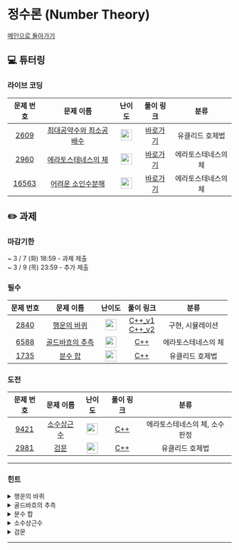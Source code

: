 # 정수론 (Number Theory)

[메인으로 돌아가기](https://github.com/Altu-Bitu-Official/Altu-Bitu-4)

## 💻 튜터링

### 라이브 코딩

|                                 문제 번호                                 |                                         문제 이름                                          |                                       난이도                                       |  풀이 링크   |        분류         |
| :-----------------------------------------------------------------------: | :----------------------------------------------------------------------------------------: | :--------------------------------------------------------------------------------: | :----------: | :-----------------: |
|  <a href="https://www.acmicpc.net/problem/2609" target="_blank">2609</a>  | <a href="https://www.acmicpc.net/problem/2609" target="_blank">최대공약수와 최소공배수</a> | <img height="25px" width="25px" src="https://static.solved.ac/tier_small/5.svg"/>  | [바로가기](https://github.com/Altu-Bitu-Official/Altu-Bitu-4/blob/main/03_%EC%A0%95%EC%88%98%EB%A1%A0/%EB%9D%BC%EC%9D%B4%EB%B8%8C%20%EC%BD%94%EB%94%A9/2609.cpp) |   유클리드 호제법   |
|  <a href="https://www.acmicpc.net/problem/2960" target="_blank">2960</a>  |   <a href="https://www.acmicpc.net/problem/2960" target="_blank">에라토스테네스의 체</a>   | <img height="25px" width="25px" src="https://static.solved.ac/tier_small/7.svg"/>  | [바로가기](https://github.com/Altu-Bitu-Official/Altu-Bitu-4/blob/main/03_%EC%A0%95%EC%88%98%EB%A1%A0/%EB%9D%BC%EC%9D%B4%EB%B8%8C%20%EC%BD%94%EB%94%A9/2960.cpp) | 에라토스테네스의 체 |
| <a href="https://www.acmicpc.net/problem/16563" target="_blank">16563</a> |   <a href="https://www.acmicpc.net/problem/16563" target="_blank">어려운 소인수분해</a>    | <img height="25px" width="25px" src="https://static.solved.ac/tier_small/12.svg"/> | [바로가기](https://github.com/Altu-Bitu-Official/Altu-Bitu-4/blob/main/03_%EC%A0%95%EC%88%98%EB%A1%A0/%EB%9D%BC%EC%9D%B4%EB%B8%8C%20%EC%BD%94%EB%94%A9/16563.cpp) | 에라토스테네스의 체 |

## ✏️ 과제

### 마감기한

~ 3 / 7 (화) 18:59 - 과제 제출 </br>
~ 3 / 9 (목) 23:59 - 추가 제출 </br>

### 필수

|                                문제 번호                                |                                     문제 이름                                      |                                       난이도                                       | 풀이 링크 |        분류         |
| :---------------------------------------------------------------------: | :--------------------------------------------------------------------------------: | :--------------------------------------------------------------------------------: | :-------: | :-----------------: |
| <a href="https://www.acmicpc.net/problem/2840" target="_blank">2840</a> |   <a href="https://www.acmicpc.net/problem/2840" target="_blank">행운의 바퀴</a>   | <img height="25px" width="25px" src="https://static.solved.ac/tier_small/7.svg"/>  |  [C++_v1](https://github.com/Altu-Bitu-Official/Altu-Bitu-4/blob/main/03_%EC%A0%95%EC%88%98%EB%A1%A0/%ED%95%84%EC%88%98/2840_v1.cpp)</br>[C++_v2](https://github.com/Altu-Bitu-Official/Altu-Bitu-4/blob/main/03_%EC%A0%95%EC%88%98%EB%A1%A0/%ED%95%84%EC%88%98/2840_v2.cpp)  |  구현, 시뮬레이션   |
| <a href="https://www.acmicpc.net/problem/6588" target="_blank">6588</a> | <a href="https://www.acmicpc.net/problem/6588" target="_blank">골드바흐의 추측</a> | <img height="25px" width="25px" src="https://static.solved.ac/tier_small/10.svg"/> |  [C++](https://github.com/Altu-Bitu-Official/Altu-Bitu-4/blob/main/03_%EC%A0%95%EC%88%98%EB%A1%A0/%ED%95%84%EC%88%98/6588.cpp)  | 에라토스테네스의 체 |
| <a href="https://www.acmicpc.net/problem/1735" target="_blank">1735</a> |     <a href="https://www.acmicpc.net/problem/1735" target="_blank">분수 합</a>     | <img height="25px" width="25px" src="https://static.solved.ac/tier_small/8.svg"/>  |  [C++](https://github.com/Altu-Bitu-Official/Altu-Bitu-4/blob/main/03_%EC%A0%95%EC%88%98%EB%A1%A0/%ED%95%84%EC%88%98/1735.cpp)  |   유클리드 호제법   |

### 도전

|                                문제 번호                                |                                   문제 이름                                   |                                       난이도                                       | 풀이 링크 |              분류              |
| :---------------------------------------------------------------------: | :---------------------------------------------------------------------------: | :--------------------------------------------------------------------------------: | :-------: | :----------------------------: |
| <a href="https://www.acmicpc.net/problem/9421" target="_blank">9421</a> | <a href="https://www.acmicpc.net/problem/9421" target="_blank">소수상근수</a> | <img height="25px" width="25px" src="https://static.solved.ac/tier_small/10.svg"/> |  [C++](https://github.com/Altu-Bitu-Official/Altu-Bitu-4/blob/main/03_%EC%A0%95%EC%88%98%EB%A1%A0/%EB%8F%84%EC%A0%84/9421.cpp)  | 에라토스테네스의 체, 소수 판정 |
| <a href="https://www.acmicpc.net/problem/2981" target="_blank">2981</a> |    <a href="https://www.acmicpc.net/problem/2981" target="_blank">검문</a>    | <img height="25px" width="25px" src="https://static.solved.ac/tier_small/12.svg"/> |  [C++](https://github.com/Altu-Bitu-Official/Altu-Bitu-4/blob/main/03_%EC%A0%95%EC%88%98%EB%A1%A0/%EB%8F%84%EC%A0%84/2981.cpp)  |        유클리드 호제법         |

---

### 힌트

<details>
<summary>행운의 바퀴</summary>
<div markdown="1">
&nbsp;&nbsp;&nbsp;&nbsp;바퀴를 배열로 고정시키고, 화살표를 움직인다면 화살표는 배열의 왼쪽 방향으로 이동하겠죠? 바퀴를 돌리는 횟수가 매우 클 수도 있으니 인덱스가 음수가 되지 않도록 유의해야 해요.
</div>
</details>

<details>
<summary>골드바흐의 추측</summary>
<div markdown="1">
&nbsp;&nbsp;&nbsp;&nbsp;b - a가 가장 큰 경우가 언제일지 잘 생각해보아요! n = a + b를 만족시키는 두 소수들을 어디서부터 탐색하면 좋을까요?
</div>
</details>

<details>
<summary>분수 합</summary>
<div markdown="1">
&nbsp;&nbsp;&nbsp;&nbsp;기약분수는 분모와 분자가 더 이상 약분되지 않는 분수를 말하죠! 어렵게 생각하지 말고 차근차근 두 분수를 더하고 약분해줍시다.
</div>
</details>

<details>
<summary>소수상근수</summary>
<div markdown="1">
&nbsp;&nbsp;&nbsp;&nbsp;소수를 찾았다면 상근수인지 판단하면 되겠네요. 문제에서 주어진 그대로 구현해볼까요? 각 자릿수의 제곱의 합을 구할 때, 언제 그만둬야 할지 잘 생각해봐야겠어요.

</div>
</details>

<details>
<summary>검문</summary>
<div markdown="1">
&nbsp;&nbsp;&nbsp;&nbsp;입력으로 주어진 모든 수에 대하여 나눴을 때 나머지가 모두 같게 하는 M을 보다 효율적으로 판단해주려면 어떻게 해야 할까요? 접근이 어렵다면 각 수를 몫과 나머지로 나타내보면 좋을 것 같아요.
</div>
</details>

---
